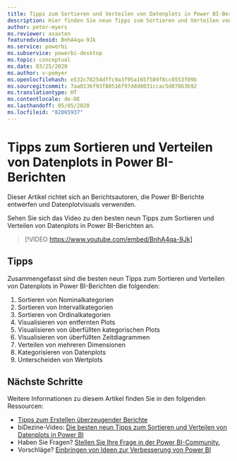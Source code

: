 ```yaml
---
title: Tipps zum Sortieren und Verteilen von Datenplots in Power BI-Berichten
description: Hier finden Sie neun Tipps zum Sortieren und Verteilen von Datenplots in Power BI-Berichtsvisuals in Power BI Desktop oder dem Power BI-Dienst.
author: peter-myers
ms.reviewer: asaxton
featuredvideoid: BnhA4qa-9Jk
ms.service: powerbi
ms.subservice: powerbi-desktop
ms.topic: conceptual
ms.date: 03/25/2020
ms.author: v-pemyer
ms.openlocfilehash: e532c78254dffc9a3f95a165f509f8cc0553f09b
ms.sourcegitcommit: 7aa0136f93f88516f97ddd8031ccac5d07863b92
ms.translationtype: HT
ms.contentlocale: de-DE
ms.lasthandoff: 05/05/2020
ms.locfileid: "82065937"
---
```

# <a name="tips-to-sort-and-distribute-data-plots-in-power-bi-reports"></a>Tipps zum Sortieren und Verteilen von Datenplots in Power BI-Berichten

Dieser Artikel richtet sich an Berichtsautoren, die Power BI-Berichte entwerfen und Datenplotvisuals verwenden.

Sehen Sie sich das Video zu den besten neun Tipps zum Sortieren und Verteilen von Datenplots in Power BI-Berichten an.

> [!VIDEO https://www.youtube.com/embed/BnhA4qa-9Jk]

## <a name="tips"></a>Tipps

Zusammengefasst sind die besten neun Tipps zum Sortieren und Verteilen von Datenplots in Power BI-Berichten die folgenden:

1. Sortieren von Nominalkategorien
1. Sortieren von Intervallkategorien
1. Sortieren von Ordinalkategorien
1. Visualisieren von entfernten Plots
1. Visualisieren von überfüllten kategorischen Plots
1. Visualisieren von überfüllten Zeitdiagrammen
1. Verteilen von mehreren Dimensionen
1. Kategorisieren von Datenplots
1. Unterscheiden von Wertplots

## <a name="next-steps"></a>Nächste Schritte

Weitere Informationen zu diesem Artikel finden Sie in den folgenden Ressourcen:

- [Tipps zum Erstellen überzeugender Berichte](../desktop-tips-and-tricks-for-creating-reports.md)
- biDezine-Video: [Die besten neun Tipps zum Sortieren und Verteilen von Datenplots in Power BI](https://www.youtube.com/watch?v=BnhA4qa-9Jk)
- Haben Sie Fragen? [Stellen Sie Ihre Frage in der Power BI-Community.](https://community.powerbi.com/)
- Vorschläge? [Einbringen von Ideen zur Verbesserung von Power BI](https://ideas.powerbi.com/)

